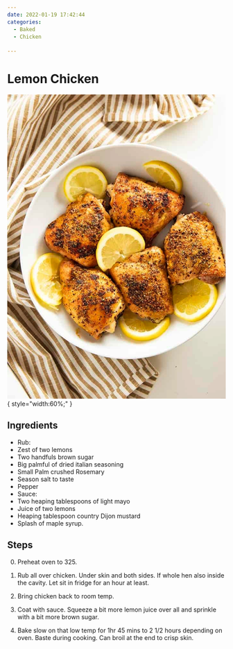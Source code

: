 ```yaml
---
date: 2022-01-19 17:42:44
categories:
  - Baked
  - Chicken
  
---
```


# Lemon Chicken
![lemonchicken.jpg](../../images/lemonchicken.jpg){ style="width:60%;" }


## Ingredients
* Rub:
* Zest of two lemons
* Two handfuls brown sugar
* Big palmful of dried italian seasoning
* Small Palm crushed Rosemary
* Season salt to taste
* Pepper 
* Sauce:
* Two heaping tablespoons of light mayo
* Juice of two lemons
* Heaping tablespoon country Dijon mustard
* Splash of maple syrup.


## Steps
0. Preheat oven to 325. 

1. Rub all over chicken. Under skin and both sides. If whole hen also inside the cavity. Let sit in fridge for an hour at least. 

2. Bring chicken back to room temp. 

3. Coat with sauce. Squeeze a bit more lemon juice over all and sprinkle with a bit more brown sugar. 

4. Bake slow on that low temp for 1hr 45 mins to 2 1/2 hours depending on oven. Baste during cooking. Can broil at the end to crisp skin.

